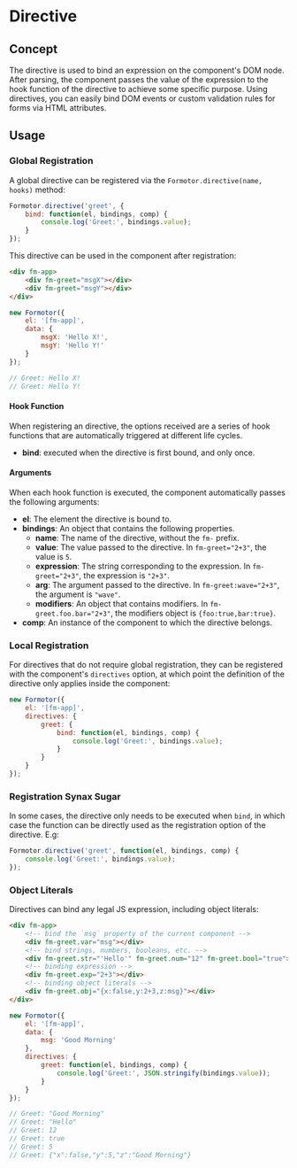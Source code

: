 # Directive

## Concept

The directive is used to bind an expression on the component's DOM node. After parsing, the component passes the value of the expression to the hook function of the directive to achieve some specific purpose. Using directives, you can easily bind DOM events or custom validation rules for forms via HTML attributes.

## Usage

### Global Registration

A global directive can be registered via the `Formotor.directive(name, hooks)` method:

```js
Formotor.directive('greet', {
    bind: function(el, bindings, comp) {
        console.log('Greet:', bindings.value);
    }
});
```

This directive can be used in the component after registration:

```html
<div fm-app>
    <div fm-greet="msgX"></div>
    <div fm-greet="msgY"></div>
</div>
```

```js
new Formotor({
    el: '[fm-app]',
    data: {
        msgX: 'Hello X!',
        msgY: 'Hello Y!'
    }
});

// Greet: Hello X!
// Greet: Hello Y!
```

#### Hook Function

When registering an directive, the options received are a series of hook functions that are automatically triggered at different life cycles.

- **bind**: executed when the directive is first bound, and only once.

#### Arguments

When each hook function is executed, the component automatically passes the following arguments:

- **el**: The element the directive is bound to.
- **bindings**: An object that contains the following properties.
  - **name**: The name of the directive, without the `fm-` prefix.
  - **value**: The value passed to the directive. In `fm-greet="2+3"`, the value is `5`.
  - **expression**: The string corresponding to the expression. In `fm-greet="2+3"`, the expression is `"2+3"`.
  - **arg**: The argument passed to the directive. In `fm-greet:wave="2+3"`, the argument is `"wave"`.
  - **modifiers**: An object that contains modifiers. In `fm-greet.foo.bar="2+3"`, the modifiers object is `{foo:true,bar:true}`.
- **comp**: An instance of the component to which the directive belongs.

### Local Registration

For directives that do not require global registration, they can be registered with the component's `directives` option, at which point the definition of the directive only applies inside the component:

```js
new Formotor({
    el: '[fm-app]',
    directives: {
        greet: {
            bind: function(el, bindings, comp) {
                console.log('Greet:', bindings.value);
            }
        }
    }
});
```

### Registration Synax Sugar

In some cases, the directive only needs to be executed when `bind`, in which case the function can be directly used as the registration option of the directive. E.g:

```js
Formotor.directive('greet', function(el, bindings, comp) {
    console.log('Greet:', bindings.value);
});
```

### Object Literals

Directives can bind any legal JS expression, including object literals:

```html
<div fm-app>
    <!-- bind the `msg` property of the current component -->
    <div fm-greet.var="msg"></div>
    <!-- bind strings, numbers, booleans, etc. -->
    <div fm-greet.str="'Hello'" fm-greet.num="12" fm-greet.bool="true"></div>
    <!-- binding expression -->
    <div fm-greet.exp="2+3"></div>
    <!-- binding object literals -->
    <div fm-greet.obj="{x:false,y:2+3,z:msg}"></div>
</div>
```

```js
new Formotor({
    el: '[fm-app]',
    data: {
        msg: 'Good Morning'
    },
    directives: {
        greet: function(el, bindings, comp) {
            console.log('Greet:', JSON.stringify(bindings.value));
        }
    }
});

// Greet: "Good Morning"
// Greet: "Hello"
// Greet: 12
// Greet: true
// Greet: 5
// Greet: {"x":false,"y":5,"z":"Good Morning"}
```